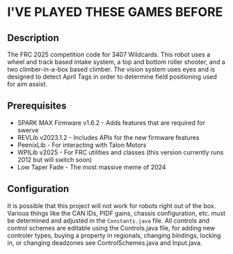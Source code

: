 # I'VE PLAYED THESE GAMES BEFORE

## Description

The FRC 2025 competition code for 3407 Wildcards. This robot uses a wheel and track based intake system, a top and bottom roller shooter, and a two climber-in-a-box based climber. The vision system uses eyes and is designed to detect April Tags in order to determine field positioning used for aim assist.

## Prerequisites

* SPARK MAX Firmware v1.6.2 - Adds features that are required for swerve
* REVLib v2023.1.2 - Includes APIs for the new firmware features
* PeenixLib - For interacting with Talon Motors
* WPILib v2025 - For FRC utilities and classes (this version currently runs 2012 but will switch soon)
* Low Taper Fade - The most massive meme of 2024

## Configuration

It is possible that this project will not work for robots right out of the box. Various things like the CAN IDs, PIDF gains, chassis configuration, etc. must be determined and adjusted in the `Constants.java` file. All controls and control schemes are editable using the Controls.java file, for adding new controler types, buying a property in regionals, changing bindings, locking in, or changing deadzones see ControlSchemes.java and Input.java.
